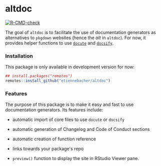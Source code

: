 # altdoc


[![R-CMD-check](https://github.com/etiennebacher/altdoc/workflows/R-CMD-check/badge.svg)](https://github.com/etiennebacher/altdoc/actions)

The goal of `altdoc` is to facilitate the use of documentation generators as alternatives to `pkgdown` websites (hence the *alt* in `altdoc`). For now, it provides helper functions to use [`docute`](https://docute.org/) and [`docsify`](https://docsify.js.org/#/). 

### Installation

This package is only available in development version for now:
```r
## install.packages("remotes")
remotes::install_github("etiennebacher/altdoc")
```

### Features

The purpose of this package is to make it easy and fast to use documentation generators. Its features include:

* automatic import of core files to use `docute` or `docsify`

* automatic generation of Changelog and Code of Conduct sections

* automatic creation of function reference

* links towards your package's repo

* `preview()` function to display the site in RStudio Viewer pane.
